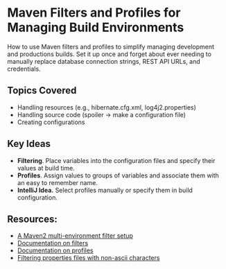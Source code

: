 # Maven Filters and Profiles for Managing Build Environments
How to use Maven filters and profiles to simplify managing development and productions builds. Set it up once and forget about ever needing to manually replace database connection strings, REST API URLs, and credentials.

## Topics Covered
- Handling resources (e.g., hibernate.cfg.xml, log4j2.properties)
- Handling source code (spoiler -> make a configuration file)
- Creating configurations

## Key Ideas
- **Filtering**. Place variables into the configuration files and specify their values at build time.
- **Profiles**. Assign values to groups of variables and associate them with an easy to remember name.
- **IntelliJ Idea.** Select profiles manually or specify them in build configuration.

## Resources:
- [A Maven2 multi-environment filter setup](https://sujitpal.blogspot.com/2006/10/maven2-multi-environment-filter-setup.html)
- [Documentation on filters](https://maven.apache.org/plugins/maven-resources-plugin/examples/filter.html)
- [Documentation on profiles](https://maven.apache.org/guides/introduction/introduction-to-profiles.html)
- [Filtering properties files with non-ascii characters](https://maven.apache.org/plugins/maven-resources-plugin/examples/filtering-properties-files.html)